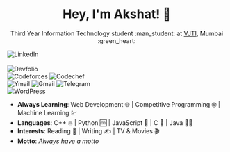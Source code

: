 <style>
  img[src$="centerme"] {
    display:block;
    margin: 0 auto;
  }
</style>

<h1 align="center">Hey, I'm Akshat! 👋</h1>
<p align="center">Third Year Information Technology student :man_student: at <a href="https://vjtimumbai.in/">VJTI</a>, Mumbai :green_heart:</p>

![LinkedIn](https://img.shields.io/badge/akshatshah__21-0077b5?style=for-the-badge&logo=Linkedin&logoColor=white?link=https://www.linkedin.com/in/akshatshah21?align=centerme)  
![Devfolio](https://img.shields.io/badge/Devfolio-akshatshah__21-3770ff?style=for-the-badge&?link=https://devfolio.co/@akshatshah_21)  
![Codeforces](https://img.shields.io/badge/hades__21-lightgrey?style=for-the-badge&logo=codeforces&logoColor=white?link=https://codeforces.com/profile/hades_21) 
![Codechef](https://img.shields.io/badge/hades__21-5b4638?style=for-the-badge&logo=codechef&logoColor=white?link=https://www.codechef.com/users/hades_21)  
![Ymail](https://img.shields.io/badge/akshatshah__21%40yahoo.in-6001d2?style=for-the-badge&logo=yahoo!) 
![Gmail](https://img.shields.io/badge/anshah__b18%40it.vjti.ac.in-d14836?style=for-the-badge&logo=gmail&logoColor=white) 
![Telegram](https://img.shields.io/badge/Hades__218-9cf?style=for-the-badge&logo=telegram&logoColor=white?link=https://t.me/Hades_218)  
![WordPress](https://img.shields.io/badge/imagination_boundless-21759b?style=for-the-badge&logo=wordpress&logoColor=white?link=https://imaginationboundless.wordpress.com/) 

- **Always Learning**: Web Development  :globe_with_meridians:  |  Competitive Programming  :nerd_face:  |  Machine Learning  :chart:
- **Languages**: C++  :fire:  |  Python  :cool:  |  JavaScript  :yellow_heart:  |  C  :monocle_face:  |  Java  :man_shrugging:
- **Interests**: Reading  :green_book:  |  Writing  :writing_hand:  |  TV & Movies  :clapper: 
- **Motto**: _Always have a motto_
<!--
**akshatshah21/akshatshah21** is a ✨ _special_ ✨ repository because its `README.md` (this file) appears on your GitHub profile.

Here are some ideas to get you started:

- 🔭 I’m currently working on ...
- 🌱 I’m currently learning ...
- 👯 I’m looking to collaborate on ...
- 🤔 I’m looking for help with ...
- 💬 Ask me about ...
- 📫 How to reach me: ...
- 😄 Pronouns: ...
- ⚡ Fun fact: ...
-->
